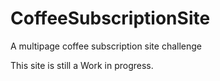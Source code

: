 # CoffeeSubscriptionSite
A multipage coffee subscription site challenge 

This site is still a Work in progress. 
